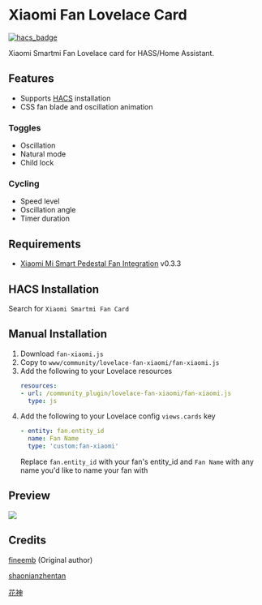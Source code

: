 # Xiaomi Fan Lovelace Card
[![hacs_badge](https://img.shields.io/badge/HACS-Default-orange.svg)](https://github.com/custom-components/hacs)

Xiaomi Smartmi Fan Lovelace card for HASS/Home Assistant.

## Features
- Supports [HACS](https://github.com/custom-components/hacs) installation
- CSS fan blade and oscillation animation

### Toggles
- Oscillation
- Natural mode
- Child lock

### Cycling
- Speed level
- Oscillation angle
- Timer duration

## Requirements
- [Xiaomi Mi Smart Pedestal Fan Integration](https://github.com/syssi/xiaomi_fan) v0.3.3

## HACS Installation
Search for `Xiaomi Smartmi Fan Card`

## Manual Installation
1. Download `fan-xiaomi.js`
1. Copy to `www/community/lovelace-fan-xiaomi/fan-xiaomi.js`
1. Add the following to your Lovelace resources
    ``` yaml
    resources:
    - url: /community_plugin/lovelace-fan-xiaomi/fan-xiaomi.js
      type: js
    ```
1. Add the following to your Lovelace config `views.cards` key
    ```yaml
    - entity: fan.entity_id
      name: Fan Name
      type: 'custom:fan-xiaomi'
    ```
    Replace `fan.entity_id` with your fan's entity_id and `Fan Name` with any name you'd like to name your fan with

## Preview
![](preview.gif)

## Credits
[fineemb](https://github.com/fineemb) (Original author)

[shaonianzhentan](https://github.com/shaonianzhentan/)

[花神](https://github.com/yaming116)
